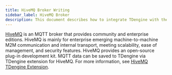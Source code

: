 ```yaml
---
title: HiveMQ Broker Writing
sidebar_label: HiveMQ Broker
description: This document describes how to integrate TDengine with the HiveMQ broker.
---
```


[HiveMQ](https://www.hivemq.com/) is an MQTT broker that provides community and enterprise editions. HiveMQ is mainly for enterprise emerging machine-to-machine M2M communication and internal transport, meeting scalability, ease of management, and security features. HiveMQ provides an open-source plug-in development kit. MQTT data can be saved to TDengine via TDengine extension for HiveMQ. For more information, see [HiveMQ TDengine Extension](https://github.com/huskar-t/hivemq-tdengine-extension/blob/b62a26ecc164a310104df57691691b237e091c89/README_EN.md).
